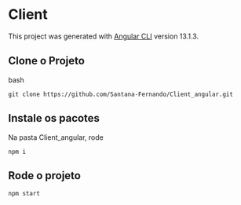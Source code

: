 # Client

This project was generated with [Angular CLI](https://github.com/angular/angular-cli) version 13.1.3.

## Clone o Projeto

bash
```
git clone https://github.com/Santana-Fernando/Client_angular.git
```

## Instale os pacotes

Na pasta Client_angular, rode
```
npm i
```

## Rode o projeto

```
npm start
```
